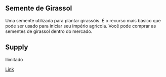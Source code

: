 ## Semente de Girassol

Uma semente utilizada para plantar girassóis. É o recurso mais básico que pode ser usado para iniciar seu império agrícola.
Você pode comprar as sementes de girassol dentro do mercado.

## Supply

Ilimitado

[Link](https://docs.sunflower-land.com/crafting-guide)
